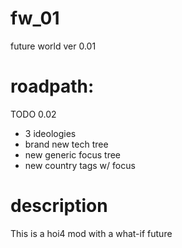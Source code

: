 # fw_01
future world ver 0.01

# roadpath:
TODO 0.02
- 3 ideologies
- brand new tech tree
- new generic focus tree
- new country tags w/ focus

# description 
This is a hoi4 mod with a what-if future

  
